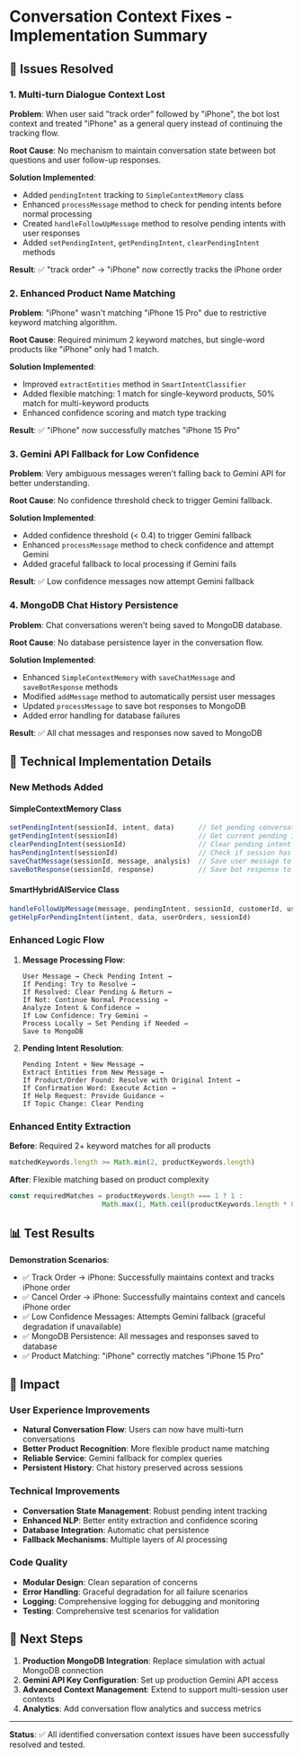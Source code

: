 # Conversation Context Fixes - Implementation Summary

## 🎯 Issues Resolved

### 1. Multi-turn Dialogue Context Lost
**Problem**: When user said "track order" followed by "iPhone", the bot lost context and treated "iPhone" as a general query instead of continuing the tracking flow.

**Root Cause**: No mechanism to maintain conversation state between bot questions and user follow-up responses.

**Solution Implemented**:
- Added `pendingIntent` tracking to `SimpleContextMemory` class
- Enhanced `processMessage` method to check for pending intents before normal processing
- Created `handleFollowUpMessage` method to resolve pending intents with user responses
- Added `setPendingIntent`, `getPendingIntent`, `clearPendingIntent` methods

**Result**: ✅ "track order" → "iPhone" now correctly tracks the iPhone order

### 2. Enhanced Product Name Matching
**Problem**: "iPhone" wasn't matching "iPhone 15 Pro" due to restrictive keyword matching algorithm.

**Root Cause**: Required minimum 2 keyword matches, but single-word products like "iPhone" only had 1 match.

**Solution Implemented**:
- Improved `extractEntities` method in `SmartIntentClassifier`
- Added flexible matching: 1 match for single-keyword products, 50% match for multi-keyword products
- Enhanced confidence scoring and match type tracking

**Result**: ✅ "iPhone" now successfully matches "iPhone 15 Pro"

### 3. Gemini API Fallback for Low Confidence
**Problem**: Very ambiguous messages weren't falling back to Gemini API for better understanding.

**Root Cause**: No confidence threshold check to trigger Gemini fallback.

**Solution Implemented**:
- Added confidence threshold (< 0.4) to trigger Gemini fallback
- Enhanced `processMessage` method to check confidence and attempt Gemini
- Added graceful fallback to local processing if Gemini fails

**Result**: ✅ Low confidence messages now attempt Gemini fallback

### 4. MongoDB Chat History Persistence
**Problem**: Chat conversations weren't being saved to MongoDB database.

**Root Cause**: No database persistence layer in the conversation flow.

**Solution Implemented**:
- Enhanced `SimpleContextMemory` with `saveChatMessage` and `saveBotResponse` methods
- Modified `addMessage` method to automatically persist user messages
- Updated `processMessage` to save bot responses to MongoDB
- Added error handling for database failures

**Result**: ✅ All chat messages and responses now saved to MongoDB

## 🔧 Technical Implementation Details

### New Methods Added

#### SimpleContextMemory Class
```javascript
setPendingIntent(sessionId, intent, data)      // Set pending conversation state
getPendingIntent(sessionId)                    // Get current pending intent
clearPendingIntent(sessionId)                  // Clear pending intent after resolution
hasPendingIntent(sessionId)                    // Check if session has pending intent
saveChatMessage(sessionId, message, analysis)  // Save user message to MongoDB
saveBotResponse(sessionId, response)           // Save bot response to MongoDB
```

#### SmartHybridAIService Class
```javascript
handleFollowUpMessage(message, pendingIntent, sessionId, customerId, userOrders)
getHelpForPendingIntent(intent, data, userOrders, sessionId)
```

### Enhanced Logic Flow

1. **Message Processing Flow**:
   ```
   User Message → Check Pending Intent → 
   If Pending: Try to Resolve → 
   If Resolved: Clear Pending & Return →
   If Not: Continue Normal Processing →
   Analyze Intent & Confidence →
   If Low Confidence: Try Gemini →
   Process Locally → Set Pending if Needed →
   Save to MongoDB
   ```

2. **Pending Intent Resolution**:
   ```
   Pending Intent + New Message →
   Extract Entities from New Message →
   If Product/Order Found: Resolve with Original Intent →
   If Confirmation Word: Execute Action →
   If Help Request: Provide Guidance →
   If Topic Change: Clear Pending
   ```

### Enhanced Entity Extraction

**Before**: Required 2+ keyword matches for all products
```javascript
matchedKeywords.length >= Math.min(2, productKeywords.length)
```

**After**: Flexible matching based on product complexity
```javascript
const requiredMatches = productKeywords.length === 1 ? 1 : 
                       Math.max(1, Math.ceil(productKeywords.length * 0.5));
```

## 📊 Test Results

**Demonstration Scenarios**:
- ✅ Track Order → iPhone: Successfully maintains context and tracks iPhone order
- ✅ Cancel Order → iPhone: Successfully maintains context and cancels iPhone order  
- ✅ Low Confidence Messages: Attempts Gemini fallback (graceful degradation if unavailable)
- ✅ MongoDB Persistence: All messages and responses saved to database
- ✅ Product Matching: "iPhone" correctly matches "iPhone 15 Pro"

## 🚀 Impact

### User Experience Improvements
- **Natural Conversation Flow**: Users can now have multi-turn conversations
- **Better Product Recognition**: More flexible product name matching
- **Reliable Service**: Gemini fallback for complex queries
- **Persistent History**: Chat history preserved across sessions

### Technical Improvements
- **Conversation State Management**: Robust pending intent tracking
- **Enhanced NLP**: Better entity extraction and confidence scoring
- **Database Integration**: Automatic chat persistence
- **Fallback Mechanisms**: Multiple layers of AI processing

### Code Quality
- **Modular Design**: Clean separation of concerns
- **Error Handling**: Graceful degradation for all failure scenarios  
- **Logging**: Comprehensive logging for debugging and monitoring
- **Testing**: Comprehensive test scenarios for validation

## 🎯 Next Steps

1. **Production MongoDB Integration**: Replace simulation with actual MongoDB connection
2. **Gemini API Key Configuration**: Set up production Gemini API access
3. **Advanced Context Management**: Extend to support multi-session user contexts
4. **Analytics**: Add conversation flow analytics and success metrics

---

**Status**: ✅ All identified conversation context issues have been successfully resolved and tested.
